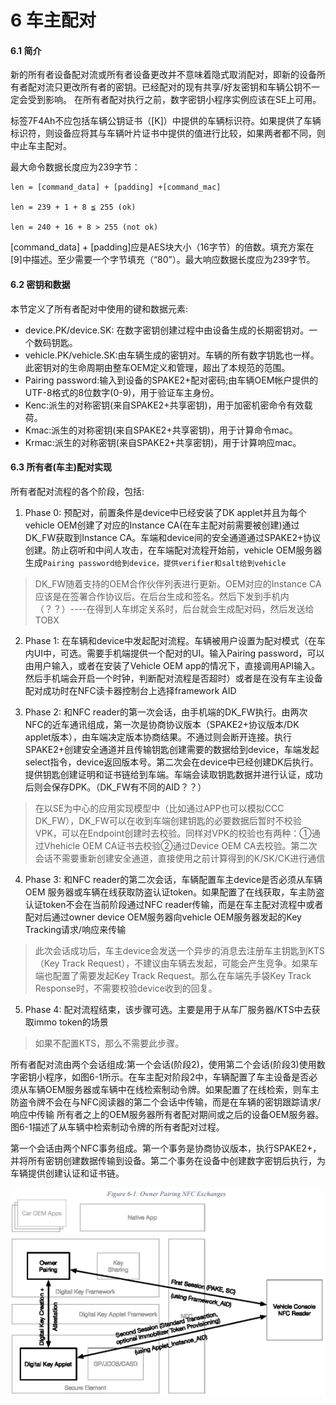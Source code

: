 # 6 车主配对

#### 6.1 简介
新的所有者设备配对流或所有者设备更改并不意味着隐式取消配对，即新的设备所有者配对流只更改所有者的密钥。已经配对的现有共享/好友密钥和车辆公钥不一定会受到影响。
在所有者配对执行之前，数字密钥小程序实例应该在SE上可用。

标签7F4Ah不应包括车辆公钥证书（[K]）中提供的车辆标识符。如果提供了车辆标识符，则设备应将其与车辆叶片证书中提供的值进行比较，如果两者都不同，则中止车主配对。

最大命令数据长度应为239字节：
```
len = [command_data] + [padding] +[command_mac]

len = 239 + 1 + 8 ≦ 255 (ok)

len = 240 + 16 + 8 > 255 (not ok)
```
[command_data] + [padding]应是AES块大小（16字节）的倍数。填充方案在[9]中描述。至少需要一个字节填充（“80”）。最大响应数据长度应为239字节。

#### 6.2 密钥和数据
本节定义了所有者配对中使用的键和数据元素:
- device.PK/device.SK: 在数字密钥创建过程中由设备生成的长期密钥对。一个数码钥匙。
- vehicle.PK/vehicle.SK:由车辆生成的密钥对。车辆的所有数字钥匙也一样。此密钥对的生命周期由整车OEM定义和管理，超出了本规范的范围。
- Pairing password:输入到设备的SPAKE2+配对密码;由车辆OEM帐户提供的UTF-8格式的8位数字(0-9)，用于验证车主身份。
- Kenc:派生的对称密钥(来自SPAKE2+共享密钥)，用于加密机密命令有效载荷。
- Kmac:派生的对称密钥(来自SPAKE2+共享密钥)，用于计算命令mac。
- Krmac:派生的对称密钥(来自SPAKE2+共享密钥)，用于计算响应mac。

#### 6.3 所有者(车主)配对实现
所有者配对流程的各个阶段，包括:

1. Phase 0: 预配对，前置条件是device中已经安装了DK applet并且为每个vehicle OEM创建了对应的Instance CA(在车主配对前需要被创建)通过DK_FW获取到Instance CA。车端和device间的安全通道通过SPAKE2+协议创建。防止窃听和中间人攻击，在车端配对流程开始前，vehicle OEM服务器生成`Pairing password给到device，提供verifier和salt给到vehicle`
>DK_FW随着支持的OEM合作伙伴列表进行更新。OEM对应的Instance CA应该是在签署合作协议后。在后台生成和签名。然后下发到手机内（？？）----在得到人车绑定关系时，后台就会生成配对码，然后发送给TOBX

2. Phase 1: 在车辆和device中发起配对流程。车辆被用户设置为配对模式（在车内UI中，可选。需要手机端提供一个配对的UI。输入Pairing password，可以由用户输入，或者在安装了Vehicle OEM app的情况下，直接调用API输入。然后手机端会开启一个时钟，判断配对流程是否超时）或者是在没有车主设备配对成功时在NFC读卡器控制台上选择framework AID

3. Phase 2: 和NFC reader的第一次会话，由手机端的DK_FW执行。由两次NFC的近车通讯组成，第一次是协商协议版本（SPAKE2+协议版本/DK applet版本），由车端决定版本协商结果。不通过则会断开连接。执行SPAKE2+创建安全通道并且传输钥匙创建需要的数据给到device，车端发起select指令，device返回版本号。第二次会在device中已经创建DK后执行。提供钥匙创建证明和证书链给到车端。车端会读取钥匙数据并进行认证，成功后则会保存DPK。（DK_FW有不同的AID？？）
>在以SE为中心的应用实现模型中（比如通过APP也可以模拟CCC DK_FW），DK_FW可以在收到车端创建钥匙的必要数据后暂时不校验VPK，可以在Endpoint创建时去校验。同样对VPK的校验也有两种：①通过Vhehicle OEM CA证书去校验②通过Device OEM CA去校验。第二次会话不需要重新创建安全通道，直接使用之前计算得到的K/SK/CK进行通信

4. Phase 3: 和NFC reader的第二次会话，车辆配置车主device是否必须从车辆 OEM 服务器或车辆在线获取防盗认证token。如果配置了在线获取，车主防盗认证token不会在当前阶段通过NFC reader传输，而是在车主配对流程中或者配对后通过owner device OEM服务器向vehicle OEM服务器发起的Key Tracking请求/响应来传输
>此次会话成功后，车主device会发送一个异步的消息去注册车主钥匙到KTS（Key Track Request），不建议由车辆去发起，可能会产生竞争。如果车端也配置了需要发起Key Track Request。那么在车端先手袋Key Track Response时，不需要校验device收到的回复。

5. Phase 4: 配对流程结束，该步骤可选。主要是用于从车厂服务器/KTS中去获取immo token的场景
>如果不配置KTS，那么不需要此步骤。

所有者配对流由两个会话组成:第一个会话(阶段2)，使用第二个会话(阶段3)使用数字密钥小程序，如图6-1所示。在车主配对阶段2中，车辆配置了车主设备是否必须从车辆OEM服务器或车辆中在线检索制动令牌。如果配置了在线检索，则车主防盗令牌不会在与NFC阅读器的第二个会话中传输，而是在车辆的密钥跟踪请求/响应中传输
所有者之上的OEM服务器所有者配对期间或之后的设备OEM服务器。图6-1描述了从车辆中检索制动令牌的所有者配对过程。

第一个会话由两个NFC事务组成。第一个事务是协商协议版本，执行SPAKE2+，并将所有密钥创建数据传输到设备。第二个事务在设备中创建数字密钥后执行，为车辆提供创建认证和证书链。

![Owner Pairing NFC Exchanges](image.png)
